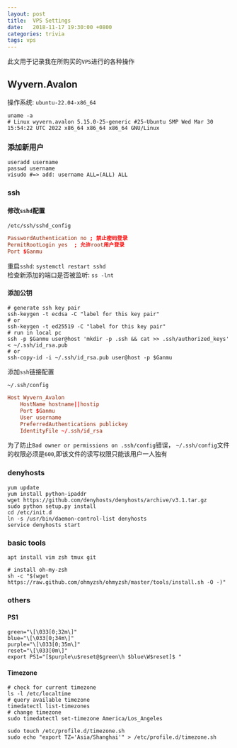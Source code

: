 ```yaml
---
layout: post
title:  VPS Settings
date:   2018-11-17 19:30:00 +0800
categories: trivia
tags: vps
---
```


此文用于记录我在所购买的`VPS`进行的各种操作

## Wyvern.Avalon

操作系统: `ubuntu-22.04-x86_64`
```shell
uname -a
# Linux wyvern.avalon 5.15.0-25-generic #25-Ubuntu SMP Wed Mar 30 15:54:22 UTC 2022 x86_64 x86_64 x86_64 GNU/Linux
```

### 添加新用户

```shell
useradd username
passwd username
visudo #=> add: username ALL=(ALL) ALL
```

### ssh

#### 修改`sshd`配置

`/etc/ssh/sshd_config`
```conf
PasswordAuthentication no ; 禁止密码登录
PermitRootLogin yes  ; 允许root用户登录
Port $Ganmu 
```

重启`sshd`: `systemctl restart sshd`  
检查新添加的端口是否被监听: `ss -lnt`

#### 添加公钥

```shell
# generate ssh key pair
ssh-keygen -t ecdsa -C "label for this key pair"
# or
ssh-keygen -t ed25519 -C "label for this key pair"
# run in local pc
ssh -p $Ganmu user@host 'mkdir -p .ssh && cat >> .ssh/authorized_keys' < ~/.ssh/id_rsa.pub
# or
ssh-copy-id -i ~/.ssh/id_rsa.pub user@host -p $Ganmu
```

添加`ssh`链接配置

`~/.ssh/config`

```conf
Host Wyvern_Avalon
    HostName hostname||hostip
    Port $Ganmu
    User username
    PreferredAuthentications publickey
    IdentityFile ~/.ssh/id_rsa
```

为了防止`Bad owner or permissions on .ssh/config`错误，
`~/.ssh/config`文件的权限必须是`600`,即该文件的读写权限只能该用户一人独有

### denyhosts

```shell
yum update
yum install python-ipaddr
wget https://github.com/denyhosts/denyhosts/archive/v3.1.tar.gz
sudo python setup.py install
cd /etc/init.d
ln -s /usr/bin/daemon-control-list denyhosts
service denyhosts start
```

### basic tools

```shell
apt install vim zsh tmux git

# install oh-my-zsh
sh -c "$(wget https://raw.github.com/ohmyzsh/ohmyzsh/master/tools/install.sh -O -)"
```

### others

#### PS1

```bashrc
green="\[\033[0;32m\]"
blue="\[\033[0;34m\]"
purple="\[\033[0;35m\]"
reset="\[\033[0m\]"
export PS1="[$purple\u$reset@$green\h $blue\W$reset]$ "
```

#### Timezone

```shell
# check for current timezone
ls -l /etc/localtime
# query available timezone
timedatectl list-timezones
# change timezone
sudo timedatectl set-timezone America/Los_Angeles
```

```shell
sudo touch /etc/profile.d/timezone.sh
sudo echo "export TZ='Asia/Shanghai'" > /etc/profile.d/timezone.sh
```
